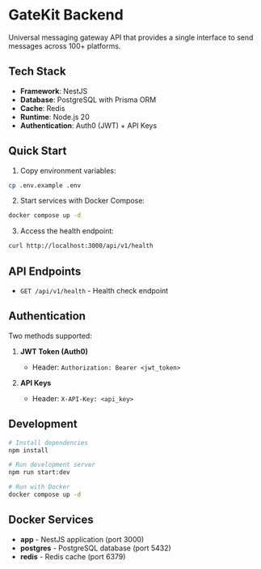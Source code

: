 # GateKit Backend

Universal messaging gateway API that provides a single interface to send messages across 100+ platforms.

## Tech Stack

- **Framework**: NestJS
- **Database**: PostgreSQL with Prisma ORM
- **Cache**: Redis
- **Runtime**: Node.js 20
- **Authentication**: Auth0 (JWT) + API Keys

## Quick Start

1. Copy environment variables:
```bash
cp .env.example .env
```

2. Start services with Docker Compose:
```bash
docker compose up -d
```

3. Access the health endpoint:
```bash
curl http://localhost:3000/api/v1/health
```

## API Endpoints

- `GET /api/v1/health` - Health check endpoint

## Authentication

Two methods supported:

1. **JWT Token (Auth0)**
   - Header: `Authorization: Bearer <jwt_token>`

2. **API Keys**
   - Header: `X-API-Key: <api_key>`

## Development

```bash
# Install dependencies
npm install

# Run development server
npm run start:dev

# Run with Docker
docker compose up -d
```

## Docker Services

- **app** - NestJS application (port 3000)
- **postgres** - PostgreSQL database (port 5432)
- **redis** - Redis cache (port 6379)